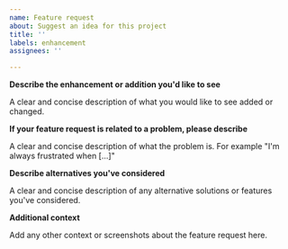 ```yaml
---
name: Feature request
about: Suggest an idea for this project
title: ''
labels: enhancement
assignees: ''

---
```


**Describe the enhancement or addition you'd like to see**

A clear and concise description of what you would like to see added or changed.

**If your feature request is related to a problem, please describe**

A clear and concise description of what the problem is. For example "I'm always frustrated when [...]"

**Describe alternatives you've considered**

A clear and concise description of any alternative solutions or features you've considered.

**Additional context**

Add any other context or screenshots about the feature request here.
